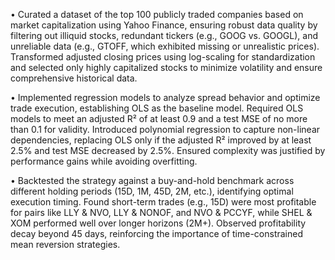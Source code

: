• Curated a dataset of the top 100 publicly traded companies based on market capitalization using Yahoo Finance, ensuring robust data quality by filtering out illiquid stocks, redundant tickers (e.g., GOOG vs. GOOGL), and unreliable data (e.g., GTOFF, which exhibited missing or unrealistic prices). Transformed adjusted closing prices using log-scaling for standardization and selected only highly capitalized stocks to minimize volatility and ensure comprehensive historical data.


• Implemented regression models to analyze spread behavior and optimize trade execution, establishing OLS as the baseline model. Required OLS models to meet an adjusted R² of at least 0.9 and a test MSE of no more than 0.1 for validity. Introduced polynomial regression to capture non-linear dependencies, replacing OLS only if the adjusted R² improved by at least 2.5% and test MSE decreased by 2.5%. Ensured complexity was justified by performance gains while avoiding overfitting.


• Backtested the strategy against a buy-and-hold benchmark across different holding periods (15D, 1M, 45D, 2M, etc.), identifying optimal execution timing. Found short-term trades (e.g., 15D) were most profitable for pairs like LLY & NVO, LLY & NONOF, and NVO & PCCYF, while SHEL & XOM performed well over longer horizons (2M+). Observed profitability decay beyond 45 days, reinforcing the importance of time-constrained mean reversion strategies.
